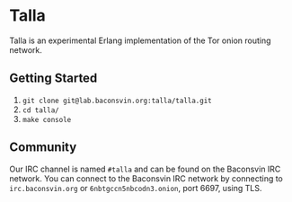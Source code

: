 # Talla

Talla is an experimental Erlang implementation of the Tor onion routing
network.

## Getting Started

1. `git clone git@lab.baconsvin.org:talla/talla.git`
2. `cd talla/`
3. `make console`

## Community

Our IRC channel is named `#talla` and can be found on the Baconsvin IRC
network. You can connect to the Baconsvin IRC network by connecting to
`irc.baconsvin.org` or `6nbtgccn5nbcodn3.onion`, port 6697, using TLS.
